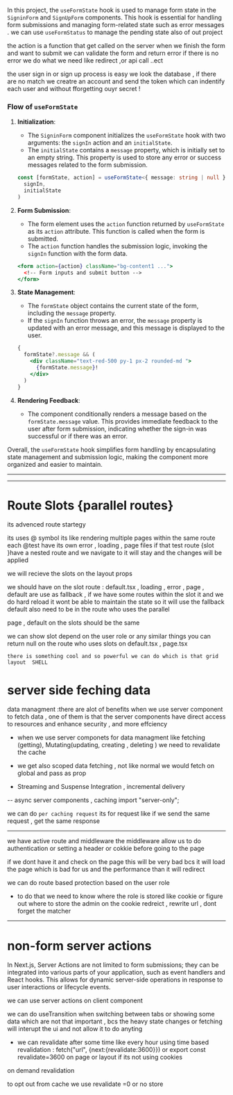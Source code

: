 In this project, the `useFormState` hook is used to manage form state in the `SigninForm` and `SignUpForm` components. This hook is essential for handling form submissions and managing form-related state such as error messages .
we can use `useFormStatus` to manage the pending state also of out project

the action is a function that get called on the server when we finish the form and want to submit
we can validate the form and return error if there is no error we do what we need like redirect ,or api call ..ect

the user sign in or sign up process is easy we look the database , if there are no match we creatre an account and send the token which can indentify each user and without fforgetting ouyr secret !

### Flow of `useFormState`

1. **Initialization**:

   - The `SigninForm` component initializes the `useFormState` hook with two arguments: the `signIn` action and an `initialState`.
   - The `initialState` contains a `message` property, which is initially set to an empty string. This property is used to store any error or success messages related to the form submission.

   ```typescript
   const [formState, action] = useFormState<{ message: string | null }>(
     signIn,
     initialState
   )
   ```

2. **Form Submission**:

   - The form element uses the `action` function returned by `useFormState` as its `action` attribute. This function is called when the form is submitted.
   - The `action` function handles the submission logic, invoking the `signIn` function with the form data.

   ```jsx
   <form action={action} className="bg-content1 ...">
     <!-- Form inputs and submit button -->
   </form>
   ```

3. **State Management**:

   - The `formState` object contains the current state of the form, including the `message` property.
   - If the `signIn` function throws an error, the `message` property is updated with an error message, and this message is displayed to the user.

   ```jsx
   {
     formState?.message && (
       <div className="text-red-500 py-1 px-2 rounded-md ">
         {formState.message}!
       </div>
     )
   }
   ```

4. **Rendering Feedback**:
   - The component conditionally renders a message based on the `formState.message` value. This provides immediate feedback to the user after form submission, indicating whether the sign-in was successful or if there was an error.

Overall, the `useFormState` hook simplifies form handling by encapsulating state management and submission logic, making the component more organized and easier to maintain.

---

---

# Route Slots {parallel routes}

its advenced route startegy

its uses @ symbol
its like rendering multiple pages within the same route
each @test have its own error , loading , page files
if that test route {slot }have a nested route and we navigate to it will stay and the changes will be applied

we will recieve the slots on the layout props

we should have on the slot route : default.tsx , loading , error , page ,
default are use as fallback , if we have some routes within the slot it and we do hard reload it wont be able to maintain the state so it will use the fallback
default also need to be in the route who uses the parallel

page , default on the slots should be the same

we can show slot depend on the user role or any similar things
you can return null on the route who uses slots on default.tsx , page.tsx

`there is something cool and so powerful we can do which is that grid layout  SHELL `

# server side feching data

data managment :there are alot of benefits when we use server component to fetch data , one of them is that the server components have direct access to resources and enhance security , and more effciency

- when we use server componets for data managment like fetching (getting), Mutating(updating, creating , deleting ) we need to revalidate the cache

- we get also scoped data fetching , not like normal we would fetch on global and pass as prop

- Streaming and Suspense Integration , incremental delivery

-- async server components , caching
import "server-only";

we can do `per caching request` its for request like if we send the same request , get the same response

---

we have active route and middleware
the middleware allow us to do authentication or setting a header or cokkie before going to the page

if we dont have it and check on the page this will be very bad bcs it will load the page which is bad for us and the performance than it will redirect

we can do route based protection based on the user role

- to do that we need to know where the role is stored like cookie or figure out where to store the admin on the cookie
  redreict , rewrite url ,
  dont forget the matcher

---

# non-form server actions

In Next.js, Server Actions are not limited to form submissions; they can be integrated into various parts of your application, such as event handlers and React hooks. This allows for dynamic server-side operations in response to user interactions or lifecycle events.

we can use server actions on client component

we can do useTransition when switching between tabs or showing some data which are not that important , bcs the heavy state changes or fetching will interupt the ui and not allow it to do anyting

- we can revalidate after some time like every hour using
  time based revalidation :
  fetch("url", {next:{revalidate:3600}})
  or export const revalidate=3600 on page or layout if its not using cookies

on demand revalidation

to opt out from cache we use revalidate =0 or no store
